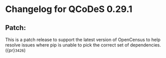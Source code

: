 # Changelog for QCoDeS 0.29.1

## Patch:

This is a patch release to support the latest version of OpenCensus
to help resolve issues where pip is unable to pick the correct set
of dependencies. ({pr}`3426`)
